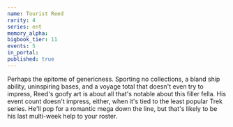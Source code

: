 ```yaml
---
name: Tourist Reed
rarity: 4
series: ent
memory_alpha:
bigbook_tier: 11
events: 5
in_portal:
published: true
---
```


Perhaps the epitome of genericness. Sporting no collections, a bland ship ability, uninspiring bases, and a voyage total that doesn't even try to impress, Reed's goofy art is about all that's notable about this filler fella. His event count doesn't impress, either, when it's tied to the least popular Trek series. He'll pop for a romantic mega down the line, but that's likely to be his last multi-week help to your roster.
